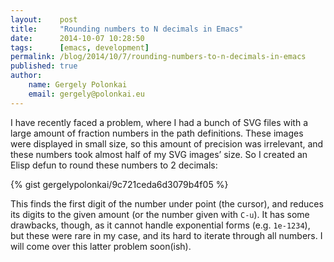```yaml
---
layout:    post
title:     "Rounding numbers to N decimals in Emacs"
date:      2014-10-07 10:28:50
tags:      [emacs, development]
permalink: /blog/2014/10/7/rounding-numbers-to-n-decimals-in-emacs
published: true
author:
    name: Gergely Polonkai
    email: gergely@polonkai.eu
---
```


I have recently faced a problem, where I had a bunch of SVG files with a
large amount of fraction numbers in the path definitions. These images were
displayed in small size, so this amount of precision was irrelevant, and
these numbers took almost half of my SVG images’ size. So I created an
Elisp defun to round these numbers to 2 decimals:

{% gist gergelypolonkai/9c721ceda6d3079b4f05 %}

This finds the first digit of the number under point (the cursor), and
reduces its digits to the given amount (or the number given with `C-u`). It
has some drawbacks, though, as it cannot handle exponential forms (e.g.
`1e-1234`), but these were rare in my case, and its hard to iterate through
all numbers. I will come over this latter problem soon(ish).
